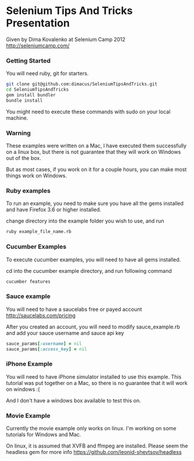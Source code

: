 Selenium Tips And Tricks Presentation
=====================================

Given by Dima Kovalenko at Selenium Camp 2012
http://seleniumcamp.com/

### Getting Started

You will need ruby, git for starters.

```bash
git clone git@github.com:dimacus/SeleniumTipsAndTricks.git
cd SeleniumTipsAndTricks
gem install bundler
bundle install
```
You might need to execute these commands with sudo on your local machine.


### Warning
These examples were written on a Mac, I have executed them successfully on a linux box, but there is not guarantee that they will work on Windows out of the box.

But as most cases, if you work on it for a couple hours, you can make most things work on Windows.


### Ruby examples

To run an example, you need to make sure you have all the gems installed and have Firefox 3.6 or higher installed.

change directory into the example folder you wish to use, and run


```bash
ruby example_file_name.rb
```

### Cucumber Examples
To execute cucumber examples, you will need to have all gems installed.

cd into the cucumber example directory, and run following command

```bash
cucumber features
```


### Sauce example
You will need to have a saucelabs free or payed account
http://saucelabs.com/pricing

After you created an account, you will need to modify sauce_example.rb and add your sauce username and sauce api key

```ruby
sauce_params[:username] = nil
sauce_params[:access_key] = nil
```

### iPhone Example

You will need to have iPhone simulator installed to use this example. This tutorial was put together on a Mac, so there is no guarantee that it will work on windows :(

And I don't have a windows box available to test this on.

### Movie Example

Currently the movie example only works on linux. I'm working on some tutorials for Windows and Mac.

On linux, it is assumed that XVFB and ffmpeg are installed. Please seem the headless gem for more info https://github.com/leonid-shevtsov/headless